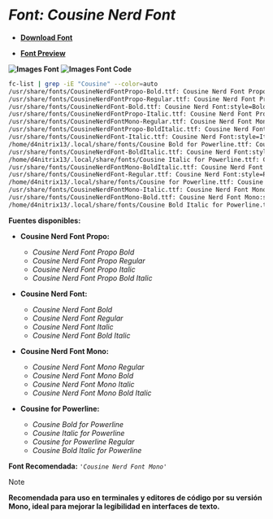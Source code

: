<!-- Autor: Daniel Benjamin Perez Morales -->
<!-- GitHub: https://github.com/DanielBenjaminPerezMoralesDev13 -->
<!-- Gitlab: https://gitlab.com/DanielBenjaminPerezMoralesDev13 -->
<!-- Correo electrónico: danielperezdev@proton.me -->

# ***Font: Cousine Nerd Font***

- **[Download Font](https://github.com/ryanoasis/nerd-fonts/releases/download/v3.2.1/Cousine.zip "https://github.com/ryanoasis/nerd-fonts/releases/download/v3.2.1/Cousine.zip")**

- **[Font Preview](https://www.programmingfonts.org/#cousine "https://www.programmingfonts.org/#cousine")**

**![Images Font](../../Fonts/Cousine%20Nerd%20Font.png "Fonts/Cousine Nerd Font.png")**
**![Images Font Code](../../Font%20Images%20Code/Cousine%20Nerd%20Font%20Code.png "Font Images Code/Cousine Nerd Font Code.png")**

```bash
fc-list | grep -iE "Cousine" --color=auto
/usr/share/fonts/CousineNerdFontPropo-Bold.ttf: Cousine Nerd Font Propo:style=Bold
/usr/share/fonts/CousineNerdFontPropo-Regular.ttf: Cousine Nerd Font Propo:style=Regular
/usr/share/fonts/CousineNerdFont-Bold.ttf: Cousine Nerd Font:style=Bold
/usr/share/fonts/CousineNerdFontPropo-Italic.ttf: Cousine Nerd Font Propo:style=Italic
/usr/share/fonts/CousineNerdFontMono-Regular.ttf: Cousine Nerd Font Mono:style=Regular
/usr/share/fonts/CousineNerdFontPropo-BoldItalic.ttf: Cousine Nerd Font Propo:style=Bold Italic
/usr/share/fonts/CousineNerdFont-Italic.ttf: Cousine Nerd Font:style=Italic
/home/d4nitrix13/.local/share/fonts/Cousine Bold for Powerline.ttf: Cousine for Powerline:style=Bold
/usr/share/fonts/CousineNerdFont-BoldItalic.ttf: Cousine Nerd Font:style=Bold Italic
/home/d4nitrix13/.local/share/fonts/Cousine Italic for Powerline.ttf: Cousine for Powerline:style=Italic
/usr/share/fonts/CousineNerdFontMono-BoldItalic.ttf: Cousine Nerd Font Mono:style=Bold Italic
/usr/share/fonts/CousineNerdFont-Regular.ttf: Cousine Nerd Font:style=Regular
/home/d4nitrix13/.local/share/fonts/Cousine for Powerline.ttf: Cousine for Powerline:style=Regular
/usr/share/fonts/CousineNerdFontMono-Italic.ttf: Cousine Nerd Font Mono:style=Italic
/usr/share/fonts/CousineNerdFontMono-Bold.ttf: Cousine Nerd Font Mono:style=Bold
/home/d4nitrix13/.local/share/fonts/Cousine Bold Italic for Powerline.ttf: Cousine for Powerline:style=Bold Italic
```

**Fuentes disponibles:**

- **Cousine Nerd Font Propo:**
  - *Cousine Nerd Font Propo Bold*
  - *Cousine Nerd Font Propo Regular*
  - *Cousine Nerd Font Propo Italic*
  - *Cousine Nerd Font Propo Bold Italic*

- **Cousine Nerd Font:**
  - *Cousine Nerd Font Bold*
  - *Cousine Nerd Font Regular*
  - *Cousine Nerd Font Italic*
  - *Cousine Nerd Font Bold Italic*

- **Cousine Nerd Font Mono:**
  - *Cousine Nerd Font Mono Regular*
  - *Cousine Nerd Font Mono Bold*
  - *Cousine Nerd Font Mono Italic*
  - *Cousine Nerd Font Mono Bold Italic*

- **Cousine for Powerline:**
  - *Cousine Bold for Powerline*
  - *Cousine Italic for Powerline*
  - *Cousine for Powerline Regular*
  - *Cousine Bold Italic for Powerline*

**Font Recomendada:** *`'Cousine Nerd Font Mono'`*

> [!NOTE]
> **Recomendada para uso en terminales y editores de código por su versión Mono, ideal para mejorar la legibilidad en interfaces de texto.**

